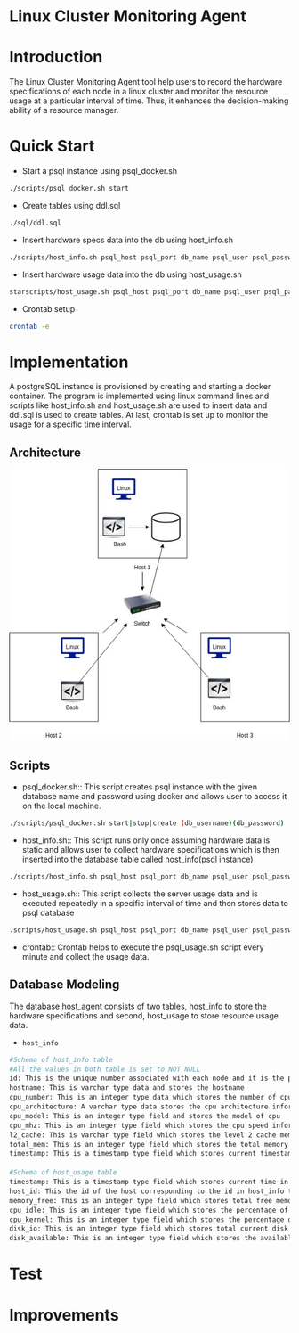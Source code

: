 # Linux Cluster Monitoring Agent
# Introduction
The Linux Cluster Monitoring Agent tool help users to record the hardware specifications of each node in a linux cluster and monitor the resource usage at a particular interval of time. Thus, it enhances the decision-making ability of a resource manager.    
# Quick Start 
- Start a psql instance using psql_docker.sh
````bash
./scripts/psql_docker.sh start
````
- Create tables using ddl.sql
````bash
./sql/ddl.sql 
````
- Insert hardware specs data into the db using host_info.sh
````bash
./scripts/host_info.sh psql_host psql_port db_name psql_user psql_password
````
- Insert hardware usage data into the db using host_usage.sh
````bash
starscripts/host_usage.sh psql_host psql_port db_name psql_user psql_passwordt
````
- Crontab setup
````bash
crontab -e
````

# Implementation
A postgreSQL instance is provisioned by creating and starting a docker container. The program is implemented using linux command lines and scripts like host_info.sh and host_usage.sh are used to insert data and ddl.sql is used to create tables. At last, crontab is set up to monitor the usage for a specific time interval.
## Architecture
![ClusterDiagram](./assets/ClusterDiagram.jpg)
## Scripts
- psql_docker.sh:: 
This script creates psql instance with the given database name and password using docker and allows user to access it on the local machine.  
````bash
./scripts/psql_docker.sh start|stop|create (db_username)(db_password)
````  
- host_info.sh::
This script runs only once assuming hardware data is static and allows user to collect hardware specifications which is then inserted into the database table called host_info(psql instance)
````bash
./scripts/host_info.sh psql_host psql_port db_name psql_user psql_password
````  
- host_usage.sh::
This script collects the server usage data and is executed repeatedly in a specific interval of time and then stores data to psql database    
````bash
.scripts/host_usage.sh psql_host psql_port db_name psql_user psql_password
````
- crontab::
Crontab helps to execute the psql_usage.sh script every minute and collect the usage data. 
## Database Modeling 
The database host_agent consists of two tables, host_info to store the hardware specifications and second, host_usage to store resource usage data.
- `host_info`
````bash
#Schema of host_info table
#All the values in both table is set to NOT NULL 
id: This is the unique number associated with each node and it is the primary key which is auto incremented by PostgreSQL
hostname: This is varchar type data and stores the hostname 
cpu_number: This is an integer type data which stores the number of cpu of the host
cpu_architecture: A varchar type data stores the cpu architecture information
cpu_model: This is an integer type field and stores the model of cpu
cpu_mhz: This is an integer type field which stores the cpu speed information 
l2_cache: This is varchar type field which stores the level 2 cache memory of cpu in KB
total_mem: This is an integer type field which stores the total memory available for cpu in KB  
timestamp: This is a timestamp type field which stores current timestamp in UTC time zone 

#Schema of host_usage table
timestamp: This is a timestamp type field which stores current time in UTC time zone
host_id: This the id of the host corresponding to the id in host_info table. It is the foreign key.
memory_free: This is an integer type field which stores total free memory of the disk in MB
cpu_idle: This is an integer type field which stores the percentage of cpu idle
cpu_kernel: This is an integer type field which stores the percentage of CPU time spent on kernel processes. 
disk_io: This is an integer type field which stores total current disk reads or writes.
disk_available: This is an integer type field which stores the available disk blocks in MB
``````

# Test 
# Improvements


